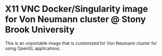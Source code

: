 # X11 VNC Docker/Singularity image for Von Neumann cluster @ Stony Brook University

This is an unportable image that is customized for Von Neumann cluster for using
OpenGL applications.
